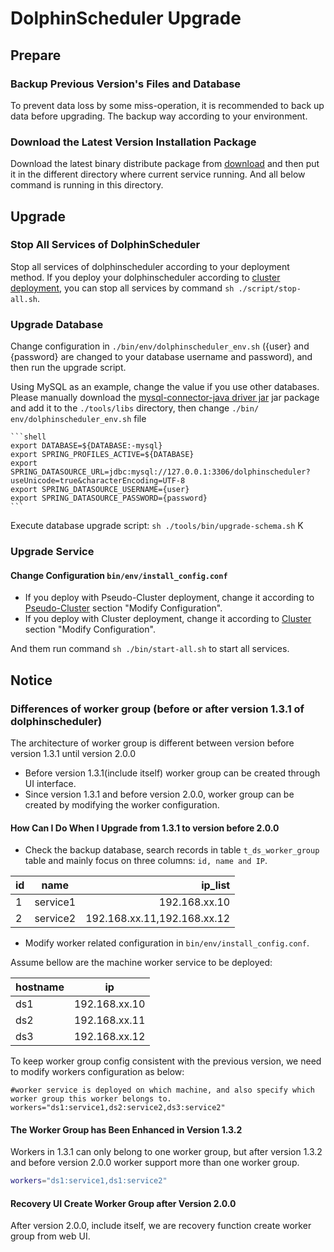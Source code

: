 # DolphinScheduler Upgrade

## Prepare

### Backup Previous Version's Files and Database

To prevent data loss by some miss-operation, it is recommended to back up data before upgrading. The backup way according to your environment.

### Download the Latest Version Installation Package

Download the latest binary distribute package from [download](/en-us/download/download.html) and then put it in the different
directory where current service running. And all below command is running in this directory.

## Upgrade

### Stop All Services of DolphinScheduler

Stop all services of dolphinscheduler according to your deployment method. If you deploy your dolphinscheduler according to [cluster deployment](./installation/cluster.md), you can stop all services by command `sh ./script/stop-all.sh`.

### Upgrade Database

Change configuration in `./bin/env/dolphinscheduler_env.sh` ({user} and {password} are changed to your database username and password), and then run the upgrade script.

Using MySQL as an example, change the value if you use other databases. Please manually download the [mysql-connector-java driver jar](https://downloads.MySQL.com/archives/c-j/)
jar package and add it to the `./tools/libs` directory, then change `./bin/ env/dolphinscheduler_env.sh` file

    ```shell
    export DATABASE=${DATABASE:-mysql}
    export SPRING_PROFILES_ACTIVE=${DATABASE}
    export SPRING_DATASOURCE_URL=jdbc:mysql://127.0.0.1:3306/dolphinscheduler?useUnicode=true&characterEncoding=UTF-8
    export SPRING_DATASOURCE_USERNAME={user}
    export SPRING_DATASOURCE_PASSWORD={password}
    ```

Execute database upgrade script: `sh ./tools/bin/upgrade-schema.sh`
K
### Upgrade Service

#### Change Configuration `bin/env/install_config.conf`

- If you deploy with Pseudo-Cluster deployment, change it according to [Pseudo-Cluster](./installation/pseudo-cluster.md) section "Modify Configuration".
- If you deploy with Cluster deployment, change it according to [Cluster](./installation/cluster.md) section "Modify Configuration".

And them run command `sh ./bin/start-all.sh` to start all services. 

## Notice

### Differences of worker group (before or after version 1.3.1 of dolphinscheduler)

The architecture of worker group is different between version before version 1.3.1 until version 2.0.0

- Before version 1.3.1(include itself) worker group can be created through UI interface.
- Since version 1.3.1 and before version 2.0.0, worker group can be created by modifying the worker configuration. 

#### How Can I Do When I Upgrade from 1.3.1 to version before 2.0.0

* Check the backup database, search records in table `t_ds_worker_group` table and mainly focus on three columns: `id, name and IP`.

| id | name | ip_list    |
| :---         |     :---:      |          ---: |
| 1   | service1     | 192.168.xx.10    |
| 2   | service2     | 192.168.xx.11,192.168.xx.12      |

* Modify worker related configuration in `bin/env/install_config.conf`.

Assume bellow are the machine worker service to be deployed:

| hostname | ip |
| :---  | :---:  |
| ds1   | 192.168.xx.10     |
| ds2   | 192.168.xx.11     |
| ds3   | 192.168.xx.12     |

To keep worker group config consistent with the previous version, we need to modify workers configuration as below:

```shell
#worker service is deployed on which machine, and also specify which worker group this worker belongs to. 
workers="ds1:service1,ds2:service2,ds3:service2"
```

#### The Worker Group has Been Enhanced in Version 1.3.2

Workers in 1.3.1 can only belong to one worker group, but after version 1.3.2 and before version 2.0.0 worker support more than one worker group. 

```sh
workers="ds1:service1,ds1:service2"
```

#### Recovery UI Create Worker Group after Version 2.0.0

After version 2.0.0, include itself, we are recovery function create worker group from web UI.
